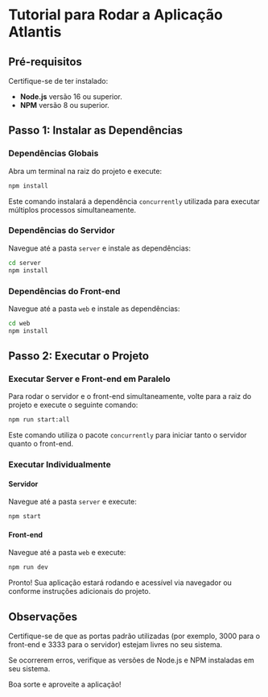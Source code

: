 # Tutorial para Rodar a Aplicação Atlantis

## Pré-requisitos

Certifique-se de ter instalado:

- **Node.js** versão 16 ou superior.
- **NPM** versão 8 ou superior.

## Passo 1: Instalar as Dependências

### Dependências Globais
Abra um terminal na raiz do projeto e execute:
```bash
npm install
```
Este comando instalará a dependência `concurrently` utilizada para executar múltiplos processos simultaneamente.

### Dependências do Servidor
Navegue até a pasta `server` e instale as dependências:
```bash
cd server
npm install
```

### Dependências do Front-end
Navegue até a pasta `web` e instale as dependências:
```bash
cd web
npm install
```

## Passo 2: Executar o Projeto

### Executar Server e Front-end em Paralelo
Para rodar o servidor e o front-end simultaneamente, volte para a raiz do projeto e execute o seguinte comando:
```bash
npm run start:all
```
Este comando utiliza o pacote `concurrently` para iniciar tanto o servidor quanto o front-end.

### Executar Individualmente
#### Servidor
Navegue até a pasta `server` e execute:
```bash
npm start
```
#### Front-end
Navegue até a pasta `web` e execute:
```bash
npm run dev
```

Pronto! Sua aplicação estará rodando e acessível via navegador ou conforme instruções adicionais do projeto.

## Observações

Certifique-se de que as portas padrão utilizadas (por exemplo, 3000 para o front-end e 3333 para o servidor) estejam livres no seu sistema.

Se ocorrerem erros, verifique as versões de Node.js e NPM instaladas em seu sistema.

Boa sorte e aproveite a aplicação!
